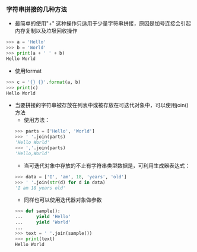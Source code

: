 ### 字符串拼接的几种方法

- 最简单的使用"+"
这种操作只适用于少量字符串拼接，原因是加号连接会引起内存复制以及垃圾回收操作
```python
>>> a = 'Hello'
>>> b = 'World'
>>> print(a + ' ' + b)
Hello World
```

- 使用format
```python
>>> c = '{} {}'.format(a, b)
>>> print(c)
Hello World
```

- 当要拼接的字符串被存放在列表中或被存放在可迭代对象中，可以使用join()方法
    - 使用方法：
    ```python
    >>> parts = ['Hello', 'World']
    >>> ' '.join(parts)
    'Hello World'
    >>> ','.join(parts)
    'Hello,World'
    ```
    - 当可迭代对象中存放的不止有字符串类型数据是，可利用生成器表达式：
    ```python
    >>> data = ['I', 'am', 18, 'years', 'old']
    >>> ' '.join(str(d) for d in data)
    'I am 18 years old'
    ```
    - 同样也可以使用迭代器对象做参数
    ```python
    >>> def sample():
    ...     yield 'Hello'
    ...     yield 'World'
    ...
    >>> text = ' '.join(sample())
    >>> print(text)
    Hello World
    ```